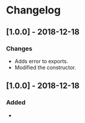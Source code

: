 # Changelog

## [1.0.0] - 2018-12-18
### Changes
- Adds error to exports.
- Modified the constructor.

## [1.0.0] - 2018-12-18
### Added
- 